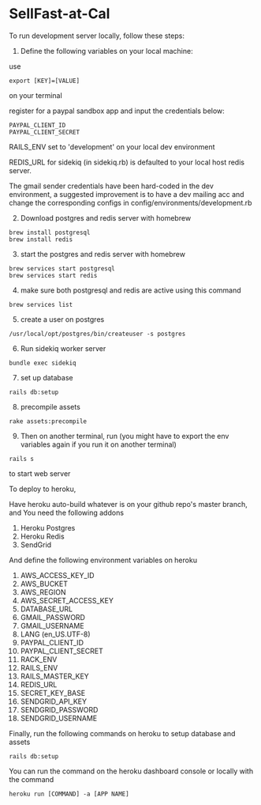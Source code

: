 # SellFast-at-Cal

To run development server locally, follow these steps:

1. Define the following variables on your local machine:

use 
```
export [KEY]=[VALUE]
```
on your terminal

register for a paypal sandbox app and input the credentials below:
```
PAYPAL_CLIENT_ID 
PAYPAL_CLIENT_SECRET
```

RAILS_ENV set to 'development' on your local dev environment

REDIS_URL for sidekiq (in sidekiq.rb) is defaulted to your local host redis server.

The gmail sender credentials have been hard-coded in the dev environment, a suggested improvement is to have a dev mailing acc and change the corresponding configs in config/environments/development.rb

2. Download postgres and redis server with homebrew
```
brew install postgresql
brew install redis
```

3. start the postgres and redis server with homebrew
```
brew services start postgresql
brew services start redis
```

4. make sure both postgresql and redis are active using this command
```
brew services list
```

5. create a user on postgres
```
/usr/local/opt/postgres/bin/createuser -s postgres
```

6. Run sidekiq worker server
```
bundle exec sidekiq
```

7. set up database
```
rails db:setup
```

8. precompile assets
```
rake assets:precompile
```

9. Then on another terminal, run (you might have to export the env variables again if you run it on another terminal)
```
rails s
```

to start web server



To deploy to heroku,

Have heroku auto-build whatever is on your github repo's master branch, and
You need the following addons
1. Heroku Postgres 
2. Heroku Redis
3. SendGrid

And define the following environment variables on heroku
1. AWS_ACCESS_KEY_ID
2. AWS_BUCKET
3. AWS_REGION
4. AWS_SECRET_ACCESS_KEY
5. DATABASE_URL
6. GMAIL_PASSWORD
7. GMAIL_USERNAME
8. LANG (en_US.UTF-8)
9. PAYPAL_CLIENT_ID
10. PAYPAL_CLIENT_SECRET
11. RACK_ENV
12. RAILS_ENV
13. RAILS_MASTER_KEY
14. REDIS_URL
15. SECRET_KEY_BASE
16. SENDGRID_API_KEY
17. SENDGRID_PASSWORD
18. SENDGRID_USERNAME

Finally, run the following commands on heroku to setup database and assets
```
rails db:setup
```

You can run the command on the heroku dashboard console or locally with the command
```
heroku run [COMMAND] -a [APP NAME]
```
